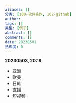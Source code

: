 ```yaml
---
aliases: []
分类: [100-软件操作, 102-github]
author: 
tags: []
类型: [例子]
abstract: [] 
comments: []
date: 20230501
熟练度: 0
---
```


**20230503, 20:19**
- 亚洲
- 欧美
- 日韩
- 直播
- 短视频













 
